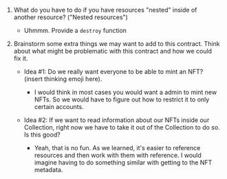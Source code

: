 1. What do you have to do if you have resources "nested" inside of another resource? ("Nested resources")
   - Uhmmm. Provide a `destroy` function

2. Brainstorm some extra things we may want to add to this contract. Think about what might be problematic with this contract and how we could fix it.
   - Idea #1: Do we really want everyone to be able to mint an NFT? (insert thinking emoji here).
     - I would think in most cases you would want a admin to mint new NFTs. So we would have to figure out how to restrict it to only certain accounts.

   - Idea #2: If we want to read information about our NFTs inside our Collection, right now we have to take it out of the Collection to do so. Is this good?
     - Yeah, that is no fun. As we learned, it's easier to reference resources and then work with them with reference. I would imagine having to do something similar with getting to the NFT metadata. 
